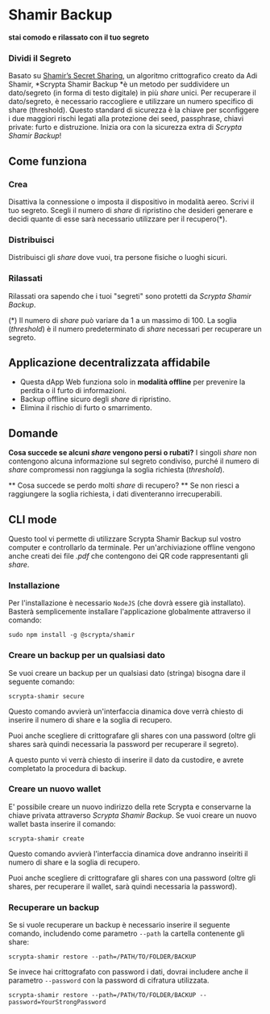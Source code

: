 # Shamir Backup
**stai comodo e rilassato con il tuo segreto**

### Dividi il Segreto

Basato su [Shamir’s Secret Sharing](https://en.wikipedia.org/wiki/Shamir's_Secret_Sharing), un algoritmo crittografico creato da Adi Shamir, *Scrypta Shamir Backup *è un metodo per suddividere un dato/segreto (in forma di testo digitale) in più *share* unici. Per recuperare il dato/segreto, è necessario raccogliere e utilizzare un numero specifico di share (threshold). Questo standard di sicurezza è la chiave per sconfiggere i due maggiori rischi legati alla protezione dei seed, passphrase, chiavi private: furto e distruzione. Inizia ora con la sicurezza extra di *Scrypta Shamir Backup*! 

## Come funziona

### Crea
Disattiva la connessione o imposta il dispositivo in modalità aereo. Scrivi il tuo segreto. Scegli il numero di *share* di ripristino che desideri generare e decidi quante di esse sarà necessario utilizzare per il recupero(*).

### Distribuisci
Distribuisci gli *share* dove vuoi, tra persone fisiche o luoghi sicuri.

### Rilassati
Rilassati ora sapendo che i tuoi "segreti" sono protetti da *Scrypta Shamir Backup*.

(*) Il numero di *share* può variare da 1 a un massimo di 100.
La soglia (*threshold*) è il numero predeterminato di *share* necessari per recuperare un segreto.

## Applicazione decentralizzata affidabile

- Questa dApp Web funziona solo in **modalità offline** per prevenire la perdita o il furto di informazioni.
- Backup offline sicuro degli *share* di ripristino.
- Elimina il rischio di furto o smarrimento.

## Domande

**Cosa succede se alcuni *share* vengono persi o rubati?**
I singoli *share* non contengono alcuna informazione sul segreto condiviso, purché il numero di *share* compromessi non raggiunga la soglia richiesta (*threshold*).

** Cosa succede se perdo molti *share* di recupero? **
Se non riesci a raggiungere la soglia richiesta, i dati  diventeranno irrecuperabili.


## CLI mode 

Questo tool vi permette di utilizzare Scrypta Shamir Backup sul vostro computer e controllarlo da terminale. Per un'archiviazione offline vengono anche creati dei file *.pdf* che contengono dei QR code rappresentanti gli *share*.

### Installazione
Per l'installazione è necessario `NodeJS` (che dovrà essere già installato). Basterà semplicemente installare l'applicazione globalmente attraverso il comando:

```
sudo npm install -g @scrypta/shamir
```

### Creare un backup per un qualsiasi dato

Se vuoi creare un backup per un qualsiasi dato (stringa) bisogna dare il seguente comando:

```
scrypta-shamir secure
```
Questo comando avvierà un'interfaccia dinamica dove verrà chiesto di inserire il numero di share e la soglia di recupero.

Puoi anche scegliere di crittografare gli shares con una password (oltre gli shares sarà quindi necessaria la password per recuperare il segreto).

A questo punto vi verrà chiesto di inserire il dato da custodire, e avrete completato la procedura di backup.

### Creare un nuovo wallet

E' possibile creare un nuovo indirizzo della rete Scrypta e conservarne la chiave privata attraverso *Scrypta Shamir Backup*. Se vuoi creare un nuovo wallet basta inserire il comando:

```
scrypta-shamir create
```

Questo comando avvierà l'interfaccia dinamica dove andranno inseiriti il numero di share e la soglia di recupero.

Puoi anche scegliere di crittografare gli shares con una password (oltre gli shares, per recuperare il wallet, sarà quindi necessaria la password).

### Recuperare un backup

Se si vuole recuperare un backup è necessario inserire il seguente comando, includendo come parametro `--path` la cartella contenente gli share:

```
scrypta-shamir restore --path=/PATH/TO/FOLDER/BACKUP 
```

Se invece hai crittografato con password i dati, dovrai includere anche il parametro `--password` con la password di cifratura utilizzata.

```
scrypta-shamir restore --path=/PATH/TO/FOLDER/BACKUP --password=YourStrongPassword
```